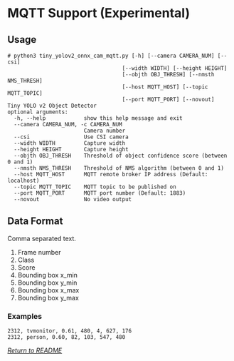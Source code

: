 # MQTT Support (Experimental)

## Usage

```
# python3 tiny_yolov2_onnx_cam_mqtt.py [-h] [--camera CAMERA_NUM] [--csi]
                                    [--width WIDTH] [--height HEIGHT]
                                    [--objth OBJ_THRESH] [--nmsth NMS_THRESH]
                                    [--host MQTT_HOST] [--topic MQTT_TOPIC]
                                    [--port MQTT_PORT] [--novout]
Tiny YOLO v2 Object Detector
optional arguments:
  -h, --help            show this help message and exit
  --camera CAMERA_NUM, -c CAMERA_NUM
                        Camera number
  --csi                 Use CSI camera
  --width WIDTH         Capture width
  --height HEIGHT       Capture height
  --objth OBJ_THRESH    Threshold of object confidence score (between 0 and 1)
  --nmsth NMS_THRESH    Threshold of NMS algorithm (between 0 and 1)
  --host MQTT_HOST      MQTT remote broker IP address (Default: localhost)
  --topic MQTT_TOPIC    MQTT topic to be published on
  --port MQTT_PORT      MQTT port number (Default: 1883)
  --novout              No video output
```

## Data Format

Comma separated text.

1. Frame number
1. Class
1. Score
1. Bounding box x_min
1. Bounding box y_min
1. Bounding box x_max
1. Bounding box y_max

### Examples

```
2312, tvmonitor, 0.61, 480, 4, 627, 176
2312, person, 0.60, 82, 103, 547, 480
```

*[Return to README](../README.md)*
